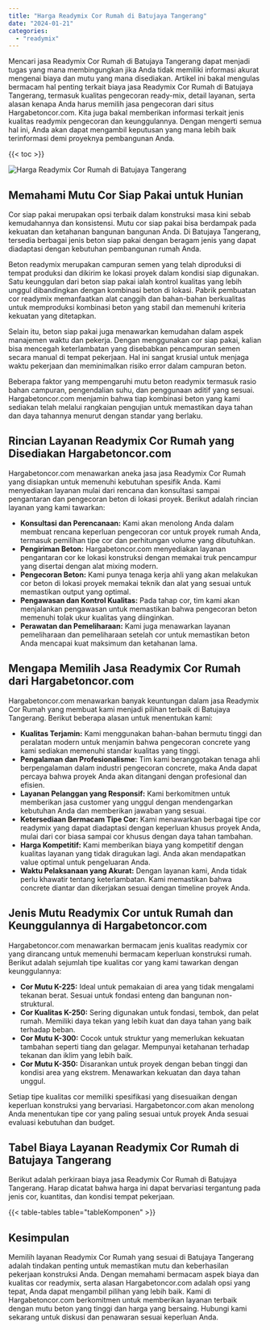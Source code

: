 ```yaml
---
title: "Harga Readymix Cor Rumah di Batujaya Tangerang"
date: "2024-01-21"
categories: 
  - "readymix"
---
```



Mencari jasa Readymix Cor Rumah di Batujaya Tangerang dapat menjadi tugas yang mana membingungkan jika Anda tidak memiliki informasi akurat mengenai biaya dan mutu yang mana disediakan. Artikel ini bakal mengulas bermacam hal penting terkait biaya jasa Readymix Cor Rumah di Batujaya Tangerang, termasuk kualitas pengecoran ready-mix, detail layanan, serta alasan kenapa Anda harus memilih jasa pengecoran dari situs Hargabetoncor.com. Kita juga bakal memberikan informasi terkait jenis kualitas readymix pengecoran dan keunggulannya. Dengan mengerti semua hal ini, Anda akan dapat mengambil keputusan yang mana lebih baik terinformasi demi proyeknya pembangunan Anda.

{{< toc >}}

![Harga Readymix Cor Rumah di Batujaya Tangerang](https://hargareadymixid.github.io/hbc/readymix-hbc%20(33).png)

## Memahami Mutu Cor Siap Pakai untuk Hunian

Cor siap pakai merupakan opsi terbaik dalam konstruksi masa kini sebab kemudahannya dan konsistensi. Mutu cor siap pakai bisa berdampak pada kekuatan dan ketahanan bangunan bangunan Anda. Di Batujaya Tangerang, tersedia berbagai jenis beton siap pakai dengan beragam jenis yang dapat diadaptasi dengan kebutuhan pembangunan rumah Anda.

Beton readymix merupakan campuran semen yang telah diproduksi di tempat produksi dan dikirim ke lokasi proyek dalam kondisi siap digunakan. Satu keunggulan dari beton siap pakai ialah kontrol kualitas yang lebih unggul dibandingkan dengan kombinasi beton di lokasi. Pabrik pembuatan cor readymix memanfaatkan alat canggih dan bahan-bahan berkualitas untuk memproduksi kombinasi beton yang stabil dan memenuhi kriteria kekuatan yang ditetapkan.

Selain itu, beton siap pakai juga menawarkan kemudahan dalam aspek manajemen waktu dan pekerja. Dengan menggunakan cor siap pakai, kalian bisa mencegah keterlambatan yang disebabkan pencampuran semen secara manual di tempat pekerjaan. Hal ini sangat krusial untuk menjaga waktu pekerjaan dan meminimalkan risiko error dalam campuran beton.

Beberapa faktor yang mempengaruhi mutu beton readymix termasuk rasio bahan campuran, pengendalian suhu, dan penggunaan aditif yang sesuai. Hargabetoncor.com menjamin bahwa tiap kombinasi beton yang kami sediakan telah melalui rangkaian pengujian untuk memastikan daya tahan dan daya tahannya menurut dengan standar yang berlaku.

## Rincian Layanan Readymix Cor Rumah yang Disediakan Hargabetoncor.com

Hargabetoncor.com menawarkan aneka jasa jasa Readymix Cor Rumah yang disiapkan untuk memenuhi kebutuhan spesifik Anda. Kami menyediakan layanan mulai dari rencana dan konsultasi sampai pengantaran dan pengecoran beton di lokasi proyek. Berikut adalah rincian layanan yang kami tawarkan:

- **Konsultasi dan Perencanaan:** Kami akan menolong Anda dalam membuat rencana keperluan pengecoran cor untuk proyek rumah Anda, termasuk pemilihan tipe cor dan perhitungan volume yang dibutuhkan.
- **Pengiriman Beton:** Hargabetoncor.com menyediakan layanan pengantaran cor ke lokasi konstruksi dengan memakai truk pencampur yang disertai dengan alat mixing modern.
- **Pengecoran Beton:** Kami punya tenaga kerja ahli yang akan melakukan cor beton di lokasi proyek memakai teknik dan alat yang sesuai untuk memastikan output yang optimal.
- **Pengawasan dan Kontrol Kualitas:** Pada tahap cor, tim kami akan menjalankan pengawasan untuk memastikan bahwa pengecoran beton memenuhi tolak ukur kualitas yang diinginkan.
- **Perawatan dan Pemeliharaan:** Kami juga menawarkan layanan pemeliharaan dan pemeliharaan setelah cor untuk memastikan beton Anda mencapai kuat maksimum dan ketahanan lama.

## Mengapa Memilih Jasa Readymix Cor Rumah dari Hargabetoncor.com

Hargabetoncor.com menawarkan banyak keuntungan dalam jasa Readymix Cor Rumah yang membuat kami menjadi pilihan terbaik di Batujaya Tangerang. Berikut beberapa alasan untuk menentukan kami:

- **Kualitas Terjamin:** Kami menggunakan bahan-bahan bermutu tinggi dan peralatan modern untuk menjamin bahwa pengecoran concrete yang kami sediakan memenuhi standar kualitas yang tinggi.
- **Pengalaman dan Profesionalisme:** Tim kami beranggotakan tenaga ahli berpengalaman dalam industri pengecoran concrete, maka Anda dapat percaya bahwa proyek Anda akan ditangani dengan profesional dan efisien.
- **Layanan Pelanggan yang Responsif:** Kami berkomitmen untuk memberikan jasa customer yang unggul dengan mendengarkan kebutuhan Anda dan memberikan jawaban yang sesuai.
- **Ketersediaan Bermacam Tipe Cor:** Kami menawarkan berbagai tipe cor readymix yang dapat diadaptasi dengan keperluan khusus proyek Anda, mulai dari cor biasa sampai cor khusus dengan daya tahan tambahan.
- **Harga Kompetitif:** Kami memberikan biaya yang kompetitif dengan kualitas layanan yang tidak diragukan lagi. Anda akan mendapatkan value optimal untuk pengeluaran Anda.
- **Waktu Pelaksanaan yang Akurat:** Dengan layanan kami, Anda tidak perlu khawatir tentang keterlambatan. Kami memastikan bahwa concrete diantar dan dikerjakan sesuai dengan timeline proyek Anda.

## Jenis Mutu Readymix Cor untuk Rumah dan Keunggulannya di Hargabetoncor.com

Hargabetoncor.com menawarkan bermacam jenis kualitas readymix cor yang dirancang untuk memenuhi bermacam keperluan konstruksi rumah. Berikut adalah sejumlah tipe kualitas cor yang kami tawarkan dengan keunggulannya:

- **Cor Mutu K-225:** Ideal untuk pemakaian di area yang tidak mengalami tekanan berat. Sesuai untuk fondasi enteng dan bangunan non-struktural.
- **Cor Kualitas K-250:** Sering digunakan untuk fondasi, tembok, dan pelat rumah. Memiliki daya tekan yang lebih kuat dan daya tahan yang baik terhadap beban.
- **Cor Mutu K-300:** Cocok untuk struktur yang memerlukan kekuatan tambahan seperti tiang dan gelagar. Mempunyai ketahanan terhadap tekanan dan iklim yang lebih baik.
- **Cor Mutu K-350:** Disarankan untuk proyek dengan beban tinggi dan kondisi area yang ekstrem. Menawarkan kekuatan dan daya tahan unggul.

Setiap tipe kualitas cor memiliki spesifikasi yang disesuaikan dengan keperluan konstruksi yang bervariasi. Hargabetoncor.com akan menolong Anda menentukan tipe cor yang paling sesuai untuk proyek Anda sesuai evaluasi kebutuhan dan budget.

## Tabel Biaya Layanan Readymix Cor Rumah di Batujaya Tangerang

Berikut adalah perkiraan biaya jasa Readymix Cor Rumah di Batujaya Tangerang. Harap dicatat bahwa harga ini dapat bervariasi tergantung pada jenis cor, kuantitas, dan kondisi tempat pekerjaan.

{{< table-tables table="tableKomponen" >}}

## Kesimpulan

Memilih layanan Readymix Cor Rumah yang sesuai di Batujaya Tangerang adalah tindakan penting untuk memastikan mutu dan keberhasilan pekerjaan konstruksi Anda. Dengan memahami bermacam aspek biaya dan kualitas cor readymix, serta alasan Hargabetoncor.com adalah opsi yang tepat, Anda dapat mengambil pilihan yang lebih baik. Kami di Hargabetoncor.com berkomitmen untuk memberikan layanan terbaik dengan mutu beton yang tinggi dan harga yang bersaing. Hubungi kami sekarang untuk diskusi dan penawaran sesuai keperluan Anda.
